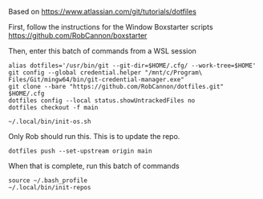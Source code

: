 Based on https://www.atlassian.com/git/tutorials/dotfiles

First, follow the instructions for the Window Boxstarter scripts
https://github.com/RobCannon/boxstarter

Then, enter this batch of commands from a WSL session

```
alias dotfiles='/usr/bin/git --git-dir=$HOME/.cfg/ --work-tree=$HOME'
git config --global credential.helper "/mnt/c/Program\ Files/Git/mingw64/bin/git-credential-manager.exe"
git clone --bare "https://github.com/RobCannon/dotfiles.git" $HOME/.cfg
dotfiles config --local status.showUntrackedFiles no
dotfiles checkout -f main

~/.local/bin/init-os.sh
```

Only Rob should run this.  This is to update the repo.
```
dotfiles push --set-upstream origin main
```

When that is complete, run this batch of commands
```
source ~/.bash_profile
~/.local/bin/init-repos

```
